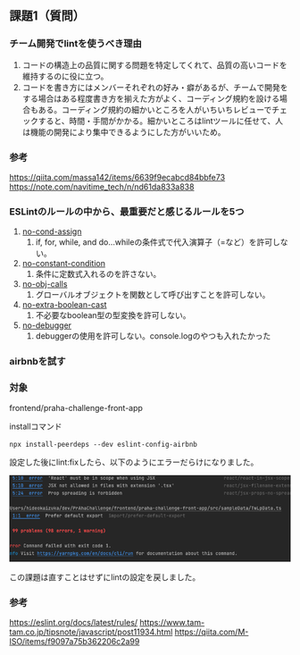 ## 課題1（質問）

### チーム開発でlintを使うべき理由
1. コードの構造上の品質に関する問題を特定してくれて、品質の高いコードを維持するのに役に立つ。
2. コードを書き方にはメンバーそれぞれの好み・癖があるが、チームで開発をする場合はある程度書き方を揃えた方がよく、コーディング規約を設ける場合もある。コーディング規約の細かいところを人がいちいちレビューでチェックすると、時間・手間がかかる。細かいところはlintツールに任せて、人は機能の開発により集中できるようにした方がいいため。


### 参考
https://qiita.com/massa142/items/6639f9ecabcd84bbfe73
https://note.com/navitime_tech/n/nd61da833a838

### ESLintのルールの中から、最重要だと感じるルールを5つ
1. [no-cond-assign](https://eslint.org/docs/latest/rules/no-cond-assign)
   1. if, for, while, and do...whileの条件式で代入演算子（=など）を許可しない。 
2. [no-constant-condition](https://eslint.org/docs/latest/rules/no-constant-condition)
   1. 条件に定数式入れるのを許さない。
3. [no-obj-calls](https://eslint.org/docs/latest/rules/no-obj-calls)
   1. グローバルオブジェクトを関数として呼び出すことを許可しない。
4. [no-extra-boolean-cast](https://eslint.org/docs/latest/rules/no-extra-boolean-cast)
   1. 不必要なboolean型の型変換を許可しない。
5. [no-debugger](https://eslint.org/docs/latest/rules/no-debugger)
   1. debuggerの使用を許可しない。console.logのやつも入れたかった

### airbnbを試す

### 対象
frontend/praha-challenge-front-app

installコマンド
```
npx install-peerdeps --dev eslint-config-airbnb
```

設定した後にlint:fixしたら、以下のようにエラーだらけになりました。

![lint](lint.png)

この課題は直すことはせずにlintの設定を戻しました。

### 参考
https://eslint.org/docs/latest/rules/
https://www.tam-tam.co.jp/tipsnote/javascript/post11934.html
https://qiita.com/M-ISO/items/f9097a75b362206c2a99

